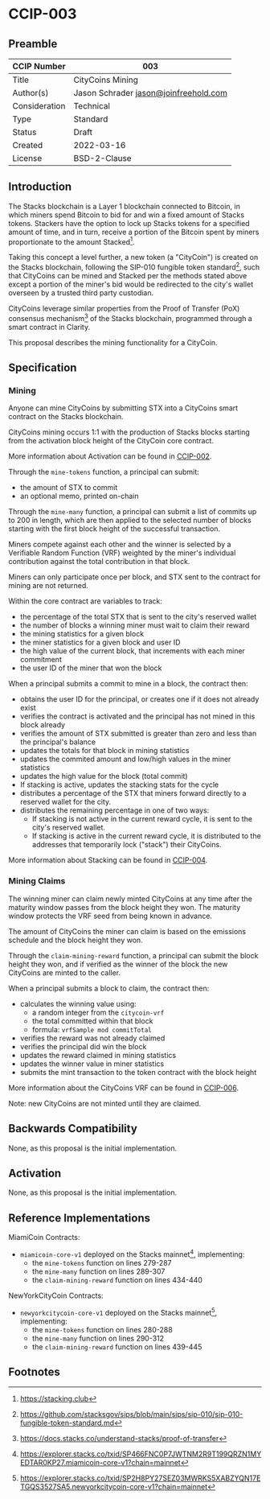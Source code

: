 # CCIP-003

## Preamble

| CCIP Number   | 003                                   |
| ------------- | ------------------------------------- |
| Title         | CityCoins Mining                      |
| Author(s)     | Jason Schrader jason@joinfreehold.com |
| Consideration | Technical                             |
| Type          | Standard                              |
| Status        | Draft                                 |
| Created       | 2022-03-16                            |
| License       | BSD-2-Clause                          |

## Introduction

The Stacks blockchain is a Layer 1 blockchain connected to Bitcoin, in which miners spend Bitcoin to bid for and win a fixed amount of Stacks tokens. Stackers have the option to lock up Stacks tokens for a specified amount of time, and in turn, receive a portion of the Bitcoin spent by miners proportionate to the amount Stacked[^1].

Taking this concept a level further, a new token (a "CityCoin") is created on the Stacks blockchain, following the SIP-010 fungible token standard[^2], such that CityCoins can be mined and Stacked per the methods stated above except a portion of the miner's bid would be redirected to the city's wallet overseen by a trusted third party custodian.

CityCoins leverage similar properties from the Proof of Transfer (PoX) consensus mechanism[^3] of the Stacks blockchain, programmed through a smart contract in Clarity.

This proposal describes the mining functionality for a CityCoin.

## Specification

### Mining

Anyone can mine CityCoins by submitting STX into a CityCoins smart contract on the Stacks blockchain.

CityCoins mining occurs 1:1 with the production of Stacks blocks starting from the activation block height of the CityCoin core contract.

More information about Activation can be found in [CCIP-002](../ccip-002/ccip-002-citycoins-activation.md).

Through the `mine-tokens` function, a principal can submit:

- the amount of STX to commit
- an optional memo, printed on-chain

Through the `mine-many` function, a principal can submit a list of commits up to 200 in length, which are then applied to the selected number of blocks starting with the first block height of the successful transaction.

Miners compete against each other and the winner is selected by a Verifiable Random Function (VRF) weighted by the miner's individual contribution against the total contribution in that block.

Miners can only participate once per block, and STX sent to the contract for mining are not returned.

Within the core contract are variables to track:

- the percentage of the total STX that is sent to the city's reserved wallet
- the number of blocks a winning miner must wait to claim their reward
- the mining statistics for a given block
- the miner statistics for a given block and user ID
- the high value of the current block, that increments with each miner commitment
- the user ID of the miner that won the block

When a principal submits a commit to mine in a block, the contract then:

- obtains the user ID for the principal, or creates one if it does not already exist
- verifies the contract is activated and the principal has not mined in this block already
- verifies the amount of STX submitted is greater than zero and less than the principal's balance
- updates the totals for that block in mining statistics
- updates the commited amount and low/high values in the miner statistics
- updates the high value for the block (total commit)
- If stacking is active, updates the stacking stats for the cycle
- distributes a percentage of the STX that miners forward directly to a reserved wallet for the city.
- distributes the remaining percentage in one of two ways:
  - If stacking is not active in the current reward cycle, it is sent to the city's reserved wallet.
  - If stacking is active in the current reward cycle, it is distributed to the addresses that temporarily lock ("stack") their CityCoins.

More information about Stacking can be found in [CCIP-004](../ccip-004/ccip-004-citycoins-stacking.md).

### Mining Claims

The winning miner can claim newly minted CityCoins at any time after the maturity window passes from the block height they won. The maturity window protects the VRF seed from being known in advance.

The amount of CityCoins the miner can claim is based on the emissions schedule and the block height they won.

Through the `claim-mining-reward` function, a principal can submit the block height they won, and if verified as the winner of the block the new CityCoins are minted to the caller.

When a principal submits a block to claim, the contract then:

- calculates the winning value using:
  - a random integer from the `citycoin-vrf`
  - the total committed within that block
  - formula: `vrfSample mod commitTotal`
- verifies the reward was not already claimed
- verifies the principal did win the block
- updates the reward claimed in mining statistics
- updates the winner value in miner statistics
- submits the mint transaction to the token contract with the block height

More information about the CityCoins VRF can be found in [CCIP-006](../ccip-006/ccip-006-citycoins-vrf.md).

Note: new CityCoins are not minted until they are claimed.

## Backwards Compatibility

None, as this proposal is the initial implementation.

## Activation

None, as this proposal is the initial implementation.

## Reference Implementations

MiamiCoin Contracts:

- `miamicoin-core-v1` deployed on the Stacks mainnet[^4], implementing:
  - the `mine-tokens` function on lines 279-287
  - the `mine-many` function on lines 289-307
  - the `claim-mining-reward` function on lines 434-440

NewYorkCityCoin Contracts:

- `newyorkcitycoin-core-v1` deployed on the Stacks mainnet[^5], implementing:
  - the `mine-tokens` function on lines 280-288
  - the `mine-many` function on lines 290-312
  - the `claim-mining-reward` function on lines 439-445

## Footnotes

[^1]: https://stacking.club
[^2]: https://github.com/stacksgov/sips/blob/main/sips/sip-010/sip-010-fungible-token-standard.md
[^3]: https://docs.stacks.co/understand-stacks/proof-of-transfer
[^4]: https://explorer.stacks.co/txid/SP466FNC0P7JWTNM2R9T199QRZN1MYEDTAR0KP27.miamicoin-core-v1?chain=mainnet
[^5]: https://explorer.stacks.co/txid/SP2H8PY27SEZ03MWRKS5XABZYQN17ETGQS3527SA5.newyorkcitycoin-core-v1?chain=mainnet
